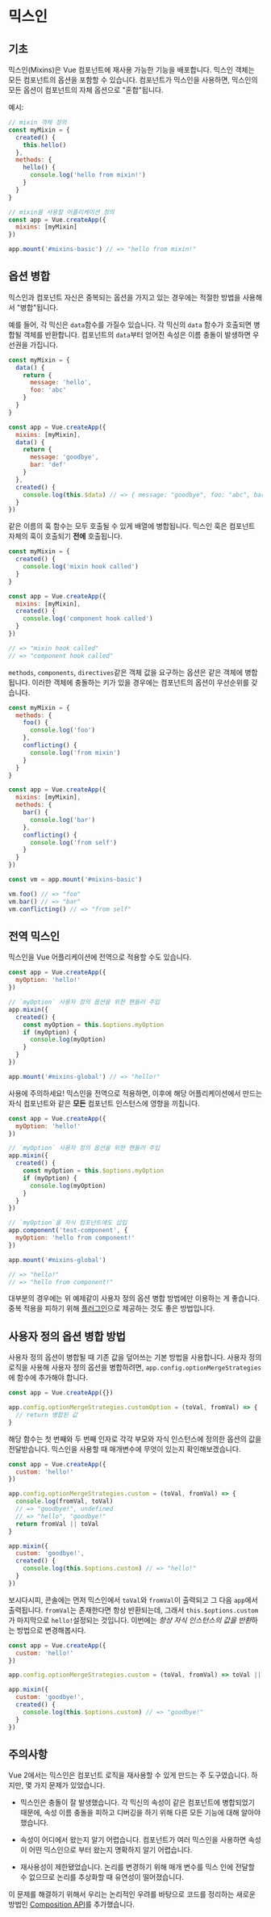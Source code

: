 # 믹스인

## 기초

믹스인(Mixins)은 Vue 컴포넌트에 재사용 가능한 기능을 배포합니다. 믹스인 객체는 모든 컴포넌트의 옵션을 포함할 수 있습니다. 컴포넌트가 믹스인을 사용하면, 믹스인의 모든 옵션이 컴포넌트의 자체 옵션으로 "혼합"됩니다.

예시:

```js
// mixin 객체 정의
const myMixin = {
  created() {
    this.hello()
  },
  methods: {
    hello() {
      console.log('hello from mixin!')
    }
  }
}

// mixin을 사용할 어플리케이션 정의
const app = Vue.createApp({
  mixins: [myMixin]
})

app.mount('#mixins-basic') // => "hello from mixin!"
```

## 옵션 병합

믹스인과 컴포넌트 자신은 중복되는 옵션을 가지고 있는 경우에는 적절한 방법을 사용해서 "병합"됩니다.

예를 들어, 각 믹신은 `data`함수를 가질수 있습니다. 각 믹신의 `data` 함수가 호출되면 병합될 객체를 반환합니다. 컴포넌트의 `data`부터 얻어진 속성은 이름 충돌이 발생하면  우선권을 가집니다. 

```js
const myMixin = {
  data() {
    return {
      message: 'hello',
      foo: 'abc'
    }
  }
}

const app = Vue.createApp({
  mixins: [myMixin],
  data() {
    return {
      message: 'goodbye',
      bar: 'def'
    }
  },
  created() {
    console.log(this.$data) // => { message: "goodbye", foo: "abc", bar: "def" }
  }
})
```

같은 이름의 훅 함수는 모두 호출될 수 있게 배열에 병합됩니다. 믹스인 훅은 컴포넌트 자체의 훅이 호출되기 **전에** 호출됩니다.

```js
const myMixin = {
  created() {
    console.log('mixin hook called')
  }
}

const app = Vue.createApp({
  mixins: [myMixin],
  created() {
    console.log('component hook called')
  }
})

// => "mixin hook called"
// => "component hook called"
```

`methods`, `components`, `directives`같은 객체 값을 요구하는 옵션은 같은 객체에 병합됩니다. 이러한 객체에 충돌하는 키가 있을 경우에는 컴포넌트의 옵션이 우선순위를 갖습니다.

```js
const myMixin = {
  methods: {
    foo() {
      console.log('foo')
    },
    conflicting() {
      console.log('from mixin')
    }
  }
}

const app = Vue.createApp({
  mixins: [myMixin],
  methods: {
    bar() {
      console.log('bar')
    },
    conflicting() {
      console.log('from self')
    }
  }
})

const vm = app.mount('#mixins-basic')

vm.foo() // => "foo"
vm.bar() // => "bar"
vm.conflicting() // => "from self"
```

## 전역 믹스인

믹스인을 Vue 어플리케이션에 전역으로 적용할 수도 있습니다.

```js
const app = Vue.createApp({
  myOption: 'hello!'
})

// `myOption` 사용자 정의 옵션을 위한 핸들러 주입
app.mixin({
  created() {
    const myOption = this.$options.myOption
    if (myOption) {
      console.log(myOption)
    }
  }
})

app.mount('#mixins-global') // => "hello!"
```

사용에 주의하세요! 믹스인을 전역으로 적용하면, 이후에 해당 어플리케이션에서 만드는 자식 컴포넌트와 같은 **모든** 컴포넌트 인스턴스에 영향을 끼칩니다.

```js
const app = Vue.createApp({
  myOption: 'hello!'
})

// `myOption` 사용자 정의 옵션을 위한 핸들러 주입
app.mixin({
  created() {
    const myOption = this.$options.myOption
    if (myOption) {
      console.log(myOption)
    }
  }
})

// `myOption`을 자식 컴포넌트에도 삽입
app.component('test-component', {
  myOption: 'hello from component!'
})

app.mount('#mixins-global')

// => "hello!"
// => "hello from component!"
```

대부분의 경우에는 위 예제같이 사용자 정의 옵션 병합 방법에만 이용하는 게 좋습니다. 중복 적용을 피하기 위해 [플러그인](plugins.html)으로 제공하는 것도 좋은 방법입니다.

## 사용자 정의 옵션 병합 방법

사용자 정의 옵션이 병합될 때 기존 값을 덮어쓰는 기본 방법을 사용합니다. 사용자 정의 로직을 사용해 사용자 정의 옵션을 병합하려면, `app.config.optionMergeStrategies`에 함수에 추가해야 합니다.

```js
const app = Vue.createApp({})

app.config.optionMergeStrategies.customOption = (toVal, fromVal) => {
  // return 병합된 값
}
```

해당 함수는 첫 번째와 두 번째 인자로 각각 부모와 자식 인스턴스에 정의한 옵션의 값을 전달받습니다. 믹스인을 사용할 때 매개변수에 무엇이 있는지 확인해보겠습니다.

```js
const app = Vue.createApp({
  custom: 'hello!'
})

app.config.optionMergeStrategies.custom = (toVal, fromVal) => {
  console.log(fromVal, toVal)
  // => "goodbye!", undefined
  // => "hello", "goodbye!"
  return fromVal || toVal
}

app.mixin({
  custom: 'goodbye!',
  created() {
    console.log(this.$options.custom) // => "hello!"
  }
})
```

보시다시피, 콘솔에는 먼저 믹스인에서 `toVal`와 `fromVal`이 출력되고 그 다음 `app`에서 출력됩니다. `fromVal`는 존재한다면 항상 반환되는데, 그래서 `this.$options.custom`가 마지막으로 `hello!`설정되는 것입니다. 이번에는 *항상 자식 인스턴스의 값을 반환*하는 방법으로 변경해봅시다.

```js
const app = Vue.createApp({
  custom: 'hello!'
})

app.config.optionMergeStrategies.custom = (toVal, fromVal) => toVal || fromVal

app.mixin({
  custom: 'goodbye!',
  created() {
    console.log(this.$options.custom) // => "goodbye!"
  }
})
```

## 주의사항

Vue 2에서는 믹스인은 컴포넌트 로직을 재사용할 수 있게 만드는 주 도구였습니다. 하지만, 몇 가지 문제가 있었습니다.

- 믹스인은 충돌이 잘 발생했습니다. 각 믹신의 속성이 같은 컴포넌트에 병합되었기 때문에, 속성 이름 충돌을 피하고 디버깅을 하기 위해 다른 모든 기능에 대해 알아야 했습니다.

- 속성이 어디에서 왔는지 알기 어렵습니다. 컴포넌트가 여러 믹스인을 사용하면 속성이 어떤 믹스인으로 부터 왔는지 명확하지 알기 어렵습니다. 

- 재사용성이 제한됐었습니다. 논리를 변경하기 위해 매개 변수를 믹스 인에 전달할 수 없으므로 논리를 추상화할 때 유연성이 떨어졌습니다.

이 문제를 해결하기 위해서 우리는 논리적인 우려를 바탕으로 코드를 정리하는 새로운 방법인 [Composition API](composition-api-introduction.html)를 추가했습니다.
